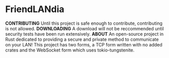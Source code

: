 # FriendLANdia
**CONTRIBUTING**
Until this project is safe enough to contribute, contributing is not allowed.
**DOWNLOADING**
A download will not be reccommended until security tests have been run extensively.
**ABOUT**
An open-source project in Rust dedicated to providing a secure and private method to communicate on your LAN! This project has two forms, a TCP form written with no added crates and the WebSocket form which uses tokio-tungstenite.

